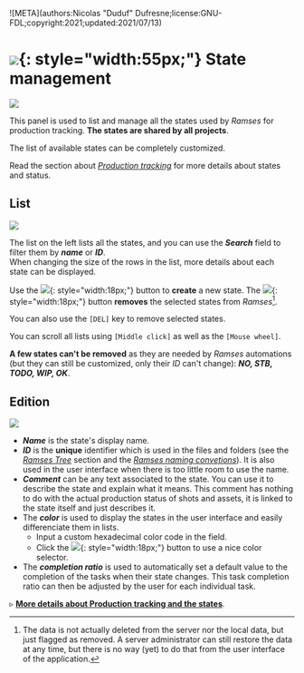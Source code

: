 ![META](authors:Nicolas "Duduf" Dufresne;license:GNU-FDL;copyright:2021;updated:2021/07/13)

# ![](/img/icons/check_sl.svg){: style="width:55px;"} State management

![](/img/client/states.png)

This panel is used to list and manage all the states used by *Ramses* for production tracking. **The states are shared by all projects**.

The list of available states can be completely customized.

Read the section about [*Production tracking*](../../pipeline/production.md) for more details about states and status.

## List

![](/img/client/statelist.png)

The list on the left lists all the states, and you can use the ***Search*** field to filter them by ***name*** or ***ID***.  
When changing the size of the rows in the list, more details about each state can be displayed.

Use the ![](/img/icons/add_sl.svg){: style="width:18px;"} button to **create** a new state. The ![](/img/icons/remove_sl.svg){: style="width:18px;"} button **removes** the selected states from *Ramses*[^1].

You can also use the `[DEL]` key to remove selected states.

You can scroll all lists using `[Middle click]` as well as the `[Mouse wheel]`.

**A few states can't be removed** as they are needed by *Ramses* automations (but they can still be customized, only their *ID* can't change): ***NO, STB, TODO, WIP, OK***.

## Edition

![](/img/client/stateedition.png)

- ***Name*** is the state's display name.
- ***ID*** is the **unique** identifier which is used in the files and folders (see the [*Ramses Tree*](../files/index.md) section and the [*Ramses naming convetions*](../files/naming.md)). It is also used in the user interface when there is too little room to use the name.
- ***Comment*** can be any text associated to the state. You can use it to describe the state and explain what it means. This comment has nothing to do with the actual production status of shots and assets, it is linked to the state itself and just describes it.
- The ***color*** is used to display the states in the user interface and easily differenciate them in lists.
    - Input a custom hexadecimal color code in the field.
    - Click the ![](/img/icons/color2.svg){: style="width:18px;"} button to use a nice color selector.
- The ***completion ratio*** is used to automatically set a default value to the completion of the tasks when their state changes. This task completion ratio can then be adjusted by the user for each individual task.

▹ **[More details about Production tracking and the states](../../pipeline/production.md#states)**.

[^1]:
    The data is not actually deleted from the server nor the local data, but just flagged as removed. A server administrator can still restore the data at any time, but there is no way (yet) to do that from the user interface of the application.
